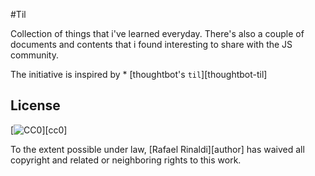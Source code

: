 #Til

Collection of things that i've learned everyday. There's also a couple of documents and contents that i found interesting to share with the JS community.

The initiative is inspired by * [thoughtbot's `til`][thoughtbot-til]

## License

[![CC0](http://mirrors.creativecommons.org/presskit/buttons/88x31/svg/cc-zero.svg)][cc0]

To the extent possible under law, [Rafael Rinaldi][author] has waived all copyright and related or neighboring rights to this work.